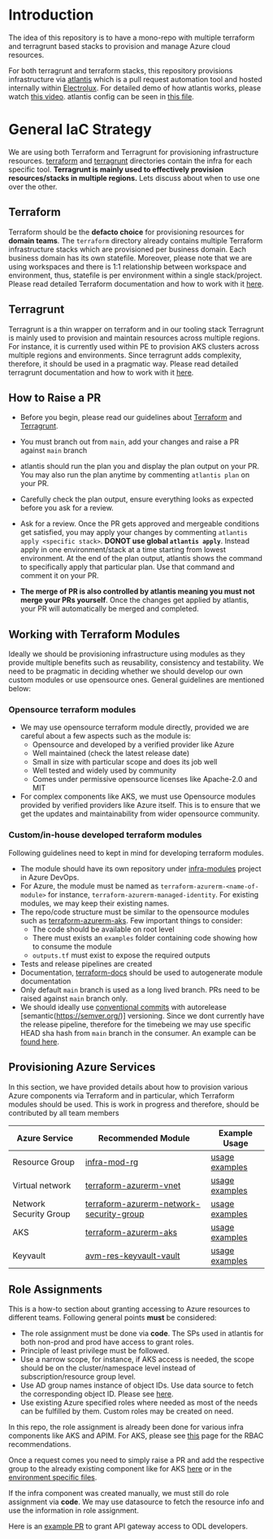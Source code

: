 # Introduction

The idea of this repository is to have a mono-repo with multiple terraform and terragrunt based stacks to provision and manage Azure cloud resources.  

For both terragrunt and terraform stacks, this repository provisions infrastructure via [atlantis](https://www.runatlantis.io/) which is a pull request automation tool and hosted internally within [Electrolux](https://dev.azure.com/ELX-Marketing-DevOps/platform-engineering-stack/_git/atlantis). For detailed demo of how atlantis works, please watch [this video](https://electrolux-my.sharepoint.com/:v:/p/kamran_manzoor/EbhnEaGlxBFJik5th4CA1KIBMn_UTeVqZMgJc_zxdmwQHQ?referrer=Teams.TEAMS-ELECTRON&referrerScenario=MeetingChicletGetLink.view.view). atlantis config can be seen in [this file](atlantis.yaml).

# General IaC Strategy

We are using both Terraform and Terragrunt for provisioning infrastructure resources. [terraform](terraform/) and [terragrunt](terragrunt/) directories contain the infra for each specific tool. **Terragrunt is mainly used to effectively provision resources/stacks in multiple regions.** Lets discuss about when to use one over the other.

## Terraform
Terraform should be the **defacto choice** for provisioning resources for **domain teams**. The `terraform` directory already contains multiple Terraform infrastructure stacks which are provisioned per business domain. Each business domain has its own statefile. Moreover, please note that we are using workspaces and there is 1:1 relationship between workspace and environment, thus, statefile is per environment within a single stack/project. Please read detailed Terraform documentation and how to work with it [here](terraform/README.md).

## Terragrunt
Terragrunt is a thin wrapper on terraform and in our tooling stack Terragrunt is mainly used to provision and maintain resources across multiple regions. For instance, it is currently used within PE to provision AKS clusters across multiple regions and environments. Since terragrunt adds complexity, therefore, it should be used in a pragmatic way. Please read detailed terragrunt documentation and how to work with it [here](terragrunt/README.md).

## How to Raise a PR
- Before you begin, please read our guidelines about [Terraform](terraform/README.md) and [Terragrunt](terragrunt/README.md).

- You must branch out from `main`, add your changes and raise a PR against `main` branch

- atlantis should run the plan you and display the plan output on your PR. You may also run the plan anytime by commenting `atlantis plan` on your PR.

- Carefully check the plan output, ensure everything looks as expected before you ask for a review.

- Ask for a review. Once the PR gets approved and mergeable conditions get satisfied, you may apply your changes by commenting `atlantis apply <specific stack>`. **DONOT use global `atlantis apply`**. Instead apply in one environment/stack at a time starting from lowest environment. At the end of the plan output, atlantis shows the command to specifically apply that particular plan. Use that command and comment it on your PR.

- **The merge of PR is also controlled by atlantis meaning you must not merge your PRs yourself**. Once the changes get applied by atlantis, your PR will automatically be merged and completed.

## Working with Terraform Modules
Ideally we should be provisioning infrastructure using modules as they provide multiple benefits such as reusability, consistency and testability. We need to be pragmatic in deciding whether we should develop our own custom modules or use opensource ones. General guidelines are mentioned below:

### Opensource terraform modules
- We may use opensource terraform module directly, provided we are careful about a few aspects such as the module is:
  - Opensource and developed by a verified provider like Azure
  - Well maintained (check the latest release date)
  - Small in size with particular scope and does its job well
  - Well tested and widely used by community
  - Comes under permissive opensource licenses like Apache-2.0 and MIT
- For complex components like AKS, we must use Opensource modules provided by verified providers like Azure itself. This is to ensure that we get the updates and maintainability from wider opensource community.

### Custom/in-house developed terraform modules
Following guidelines need to kept in mind for developing terraform modules.
- The module should have its own repository under [infra-modules](https://dev.azure.com/ELX-Marketing-DevOps/infra-modules) project in Azure DevOps.
- For Azure, the module must be named as `terraform-azurerm-<name-of-module>` for instance, `terraform-azurerm-managed-identity`. For existing modules, we may keep their existing names.
- The repo/code structure must be similar to the opensource modules such as [terraform-azurerm-aks](https://github.com/Azure/terraform-azurerm-aks). Few important things to consider:
  - The code should be available on root level
  - There must exists an `examples` folder containing code showing how to consume the module
  - `outputs.tf` must exist to expose the required outputs
- Tests and release pipelines are created
- Documentation, [terraform-docs](https://github.com/terraform-docs/terraform-docs) should be used to autogenerate module documentation
- Only default `main` branch is used as a long lived branch. PRs need to be raised against `main` branch only.
- We should ideally use [conventional commits](https://www.conventionalcommits.org/en/v1.0.0/) with autorelease [semantic(https://semver.org/)] versioning. Since we dont currently have the release pipeline, therefore for the timebeing we may use specific HEAD sha hash from `main` branch in the consumer. An example can be [found here](https://dev.azure.com/ELX-Marketing-DevOps/infra-global-projects/_git/infra-global-projects-v1?path=/odl/odl-core/eventgrid.tf&version=GBmain&line=3&lineEnd=4&lineStartColumn=1&lineEndColumn=1&lineStyle=plain&_a=contents).

## Provisioning Azure Services

In this section, we have provided details about how to provision various Azure components via Terraform and in particular, which Terraform modules should be used. This is work in progress and therefore, should be contributed by all team members

  
| Azure Service          | Recommended Module                                                                                                            | Example Usage                                                                                          |
| ---------------------- | ----------------------------------------------------------------------------------------------------------------------------- | ------------------------------------------------------------------------------------------------------ |
| Resource Group         | [infra-mod-rg](https://dev.azure.com/ELX-Marketing-DevOps/infra-modules/_git/infra-mod-rg)                                       | [usage examples](https://dev.azure.com/ELX-Marketing-DevOps/infra-modules/_git/infra-mod-rg?path=/examples)                    |
| Virtual network        | [terraform-azurerm-vnet](https://registry.terraform.io/modules/Azure/vnet/azurerm/latest)                                     | [usage examples](https://github.com/Azure/terraform-azurerm-vnet/tree/main/examples)                   |
| Network Security Group | [terraform-azurerm-network-security-group](https://registry.terraform.io/modules/Azure/network-security-group/azurerm/latest) | [usage examples](https://github.com/Azure/terraform-azurerm-network-security-group/tree/main/examples) |
| AKS                    | [terraform-azurerm-aks](https://registry.terraform.io/modules/Azure/aks/azurerm/latest)                                       | [usage examples](https://github.com/Azure/terraform-azurerm-aks/tree/main/examples)                    |
| Keyvault               | [avm-res-keyvault-vault](https://registry.terraform.io/modules/Azure/avm-res-keyvault-vault/azurerm/latest)                   | [usage examples](https://github.com/Azure/terraform-azurerm-avm-res-keyvault-vault/tree/main/examples) |

## Role Assignments

This is a how-to section about granting accessing to Azure resources to different teams. Following general points **must** be considered:

- The role assignment must be done via **code**. The SPs used in atlantis for both non-prod and prod have access to grant roles.
- Principle of least privilege must be followed. 
- Use a narrow scope, for instance, if AKS access is needed, the scope should be on the cluster/namespace level instead of subscription/resource group level.
- Use AD group names instance of object IDs. Use data source to fetch the corresponding object ID. Please see [here](https://dev.azure.com/ELX-Marketing-DevOps/infra-global-projects/_git/infra-global-projects-v1?path=/main/data.tf&version=GBmain&line=47&lineEnd=48&lineStartColumn=1&lineEndColumn=1&lineStyle=plain&_a=contents).
- Use existing Azure specified roles where needed as most of the needs can be fulfilled by them. Custom roles may be created on need.

In this repo, the role assignment is already been done for various infra components like AKS and APIM. For AKS, please see [this](https://sdlcwiki.electrolux.com/x/cElKCg) page for the RBAC recommendations.

Once a request comes you need to simply raise a PR and add the respective group to the already existing component like for AKS [here](https://dev.azure.com/ELX-Marketing-DevOps/infra-global-projects/_git/infra-global-projects-v1?path=/main/variables.tf&version=GBmain&line=275&lineEnd=276&lineStartColumn=1&lineEndColumn=1&lineStyle=plain&_a=contents) or in the [environment specific files](https://dev.azure.com/ELX-Marketing-DevOps/infra-global-projects/_git/infra-global-projects-v1?path=/main/envs).

If the infra component was created manually, we must still do role assignment via **code**. We may use datasource to fetch the resource info and use the information in role assignment.

Here is an [example PR](https://dev.azure.com/ELX-Marketing-DevOps/infra-global-projects/_git/infra-global-projects-v1/pullrequest/5124) to grant API gateway access to ODL developers.
